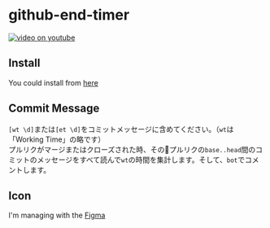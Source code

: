 # github-end-timer

[![video on youtube](https://i.ytimg.com/vi/C1foSpN773E/hqdefault.jpg)](https://www.youtube.com/watch?v=C1foSpN773E)

## Install

You could install from [here](https://github.com/apps/end-timer)

## Commit Message

`[wt \d]`または`[et \d]`をコミットメッセージに含めてください。（`wt`は「Working Time」の略です）  
プルリクがマージまたはクローズされた時、そのプルリクの`base..head`間のコミットのメッセージをすべて読んで`wt`の時間を集計します。そして、`bot`でコメントします。

## Icon

I'm managing with the [Figma](https://www.figma.com/file/ciUeQGHgeNA0OryDX7vjxcQy/end-timer?node-id=0%3A1)
